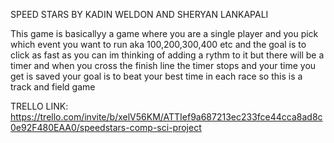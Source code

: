 SPEED STARS BY KADIN WELDON AND SHERYAN LANKAPALI

This game is basicallyy a game where you are a single player and you pick which event you want to run aka 100,200,300,400 etc and the goal is to click as fast as you can im thinking of adding a rythm to it but there will be a timer and when you cross the finish line the timer stops and your time you get is saved your goal is to beat your best time in each race so this is a track and field game


TRELLO LINK: https://trello.com/invite/b/xelV56KM/ATTIef9a687213ec233fce44cca8ad8c0e92F480EAA0/speedstars-comp-sci-project

